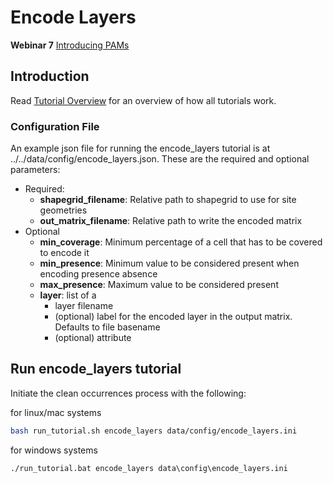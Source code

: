 # Encode Layers

**Webinar 7** [Introducing PAMs](https://docs.google.com/document/d/1CqYkCUlY40p8NnqM-GtcLju70jrAG45FGejJ26sS3_U)

## Introduction

Read [Tutorial Overview](../tutorial/w1_overview.md) for an overview of how all tutorials 
work. 

### Configuration File

An example json file for running the encode_layers tutorial is at 
../../data/config/encode_layers.json. These are the required and optional 
parameters:

* Required: 
  * **shapegrid_filename**: Relative path to shapegrid to use for site geometries
  * **out_matrix_filename**: Relative path to write the encoded matrix
* Optional 
  * **min_coverage**: Minimum percentage of a cell that has to be covered to encode it
  * **min_presence**: Minimum value to be considered present when encoding presence 
    absence
  * **max_presence**: Maximum value to be considered present
  * **layer**: list of a 
    * layer filename
    * (optional) label for the encoded layer in the output matrix. Defaults to file 
        basename
    * (optional) attribute 

## Run encode_layers tutorial 

Initiate the clean occurrences process with the following:

for linux/mac systems

```zsh
bash run_tutorial.sh encode_layers data/config/encode_layers.ini
```

for windows systems

```cmd
./run_tutorial.bat encode_layers data\config\encode_layers.ini
```
